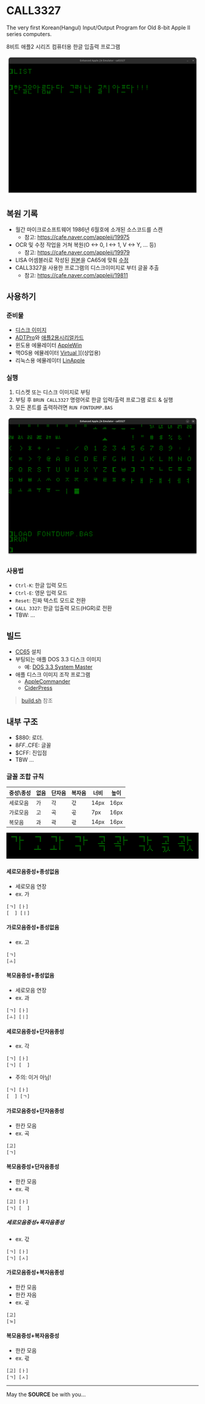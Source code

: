 CALL3327
========

The very first Korean(Hangul) Input/Output Program for Old 8-bit Apple II series computers.

8비트 애플2 시리즈 컴퓨터용 한글 입출력 프로그램

![CALL3327 실행 화면](docs/call3327.png)

## 복원 기록

- 월간 마이크로소프트웨어 1986년 6월호에 소개된 소스코드를 스캔
  - 참고: https://cafe.naver.com/appleii/19975
- OCR 및 수정 작업을 거쳐 복원(O <-> 0, I <-> 1, V <-> Y, ... 등)
  - 참고: https://cafe.naver.com/appleii/19979
- LISA 어셈블러로 작성된 [원본](call3327.asm)을 CA65에 맞춰 [수정](call3327.s)
- CALL3327을 사용한 프로그램의 디스크이미지로 부터 글꼴 추출
  - 참고: https://cafe.naver.com/appleii/19811

## 사용하기

### 준비물

- [디스크 이미지](call3327.dsk)
- [ADTPro](https://github.com/ADTPro/adtpro)와 [애플2용시리얼카드](https://en.wikipedia.org/wiki/Apple_II_serial_cards)
- 윈도용 에뮬레이터 [AppleWin](https://github.com/AppleWin/AppleWin)
- 맥OS용 에뮬레이터 [Virtual \]\[](https://github.com/AppleWin/AppleWin)(상업용)
- 리눅스용 에뮬레이터 [LinApple](https://github.com/linappleii/linapple)

### 실행 

1. 디스켓 또는 디스크 이미지로 부팅
2. 부팅 후 `BRUN CALL3327` 명령어로 한글 입력/출력 프로그램 로드 & 실행
3. 모든 폰트를 출력하려면 `RUN FONTDUMP.BAS`

![FONTDUMP 실행 화면](docs/call3327-fontdump.png)

### 사용법

- `Ctrl-K`: 한글 입력 모드
- `Ctrl-E`: 영문 입력 모드
- `Reset`: 진짜 텍스트 모드로 전환
- `CALL 3327`: 한글 입출력 모드(HGR)로 전환
- TBW: ...

## 빌드

- [CC65](https://cc65.github.io/) 설치
- 부팅되는 애플 DOS 3.3 디스크 이미지
  - 예: [DOS 3.3 System Master](https://archive.org/details/011a_DOS_3.3_System_Master)
- 애플 디스크 이미지 조작 프로그램
  - [AppleCommander](https://applecommander.github.io/)
  - [CiderPress](https://a2ciderpress.com/)

> [build.sh](build.sh) 참조

## 내부 구조

- $880: 로더.
- $8FF..$CFE: 글꼴
- $CFF: 진입점
- TBW ...

### 글꼴 조합 규칙
 
|중성\종성| 없음 |단자음|복자음| 너비 | 높이 |
|---------|------|------|------|------|------|
| 세로모음|  가  |  각  |  갃  | 14px | 16px |
| 가로모음|  고  |  곡  |  곣  | 7px  | 16px |
| 복모음  |  과  |  곽  |  곿  | 14px | 16px |

![글꼴 조합 예](docs/call3327-combo.png)

#### 세로모음중성+종성없음

* 세로모음 연장
* ex. 가
```
[ㄱ] [ㅏ]
[  ] [ㅣ]
```

#### 가로모음중성+종성없음

* ex. 고
```
[ㄱ]
[ㅗ]
```

#### 복모음중성+종성없음

* 세로모음 연장
* ex. 과
```
[ㄱ] [ㅏ]
[ㅗ] [ㅣ]
```

#### 세로모음중성+단자음종성

* ex. 각
```
[ㄱ] [ㅏ]
[ㄱ] [  ]
```

* 주의: 이거 아님!
```
[ㄱ] [ㅏ]
[  ] [ㄱ]
```

#### 가로모음중성+단자음종성

* 한칸 모음
* ex. 곡
```
[고]
[ㄱ] 
```

#### 복모음중성+단자음종성

* 한칸 모음
* ex. 곽
```
[고] [ㅏ]
[ㄱ] [  ]
```

##### 세로모음중성+목자음종성

* ex. 갃
```
[ㄱ] [ㅏ]
[ㄱ] [ㅅ]
```

#### 가로모음중성+복자음종성

* 한칸 모음
* 한칸 자음
* ex. 곣
```
[고]
[ㄳ] 
```

#### 복모음중성+복자음중성

* 한칸 모음
* ex. 곿
```
[고] [ㅏ]
[ㄱ] [ㅅ]
```

---
May the **SOURCE** be with you...
